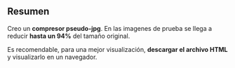 ## Resumen

Creo un **compresor pseudo-jpg**. En las imagenes de prueba se llega a reducir **hasta un 94%** del tamaño original.

Es recomendable, para una mejor visualización, **descargar el archivo HTML** y visualizarlo en un navegador.
